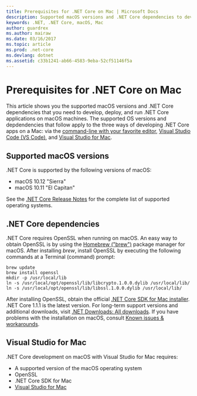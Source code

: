 ```yaml
---
title: Prerequisites for .NET Core on Mac | Microsoft Docs
description: Supported macOS versions and .NET Core dependencies to develop, deploy, and run .NET Core applications on macOS machines.
keywords: .NET, .NET Core, macOS, Mac
author: guardrex
ms.author: mairaw
ms.date: 03/16/2017
ms.topic: article
ms.prod: .net-core
ms.devlang: dotnet
ms.assetid: c33b1241-ab66-4583-9eba-52cf51146f5a
---
```


# Prerequisites for .NET Core on Mac

This article shows you the supported macOS versions and .NET Core dependencies that you need to develop, deploy, and run .NET Core applications on macOS machines. The supported OS versions and depdendencies that follow apply to the three ways of developing .NET Core apps on a Mac: via the [command-line with your favorite editor](tutorials/using-with-xplat-cli.md), [Visual Studio Code (VS Code)](https://code.visualstudio.com/), and [Visual Studio for Mac](https://www.visualstudio.com/vs/visual-studio-mac/).

## Supported macOS versions

.NET Core is supported by the following versions of macOS:

* macOS 10.12 "Sierra"
* macOS 10.11 "El Capitan"

See the [.NET Core Release Notes](https://github.com/dotnet/core/blob/master/release-notes/1.1/1.1.md) for the complete list of supported operating systems.

## .NET Core dependencies

.NET Core requires OpenSSL when running on macOS. An easy way to obtain OpenSSL is by using the [Homebrew ("brew")](http://brew.sh/) package manager for macOS. After installing *brew*, install OpenSSL by executing the following commands at a Terminal (command) prompt:

```Terminal
brew update
brew install openssl
mkdir -p /usr/local/lib
ln -s /usr/local/opt/openssl/lib/libcrypto.1.0.0.dylib /usr/local/lib/
ln -s /usr/local/opt/openssl/lib/libssl.1.0.0.dylib /usr/local/lib/
```

After installing OpenSSL, obtain the official [.NET Core SDK for Mac installer](https://go.microsoft.com/fwlink/?linkid=843444). .NET Core 1.1.1 is the latest version. For long-term support versions and additional downloads, visit [.NET Downloads: All downloads](https://www.microsoft.com/net/download/core). If you have problems with the installation on macOS, consult [Known issues & workarounds](https://github.com/dotnet/core/blob/master/cli/known-issues.md).

## Visual Studio for Mac

.NET Core development on macOS with Visual Studio for Mac requires:

* A supported version of the macOS operating system
* OpenSSL
* .NET Core SDK for Mac
* [Visual Studio for Mac](https://www.visualstudio.com/vs/visual-studio-mac/)
